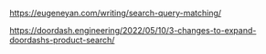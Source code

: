 
https://eugeneyan.com/writing/search-query-matching/

https://doordash.engineering/2022/05/10/3-changes-to-expand-doordashs-product-search/
